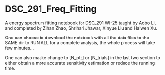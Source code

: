 # DSC_291_Freq_Fitting
A energy spectrum fitting notebook for DSC_291 WI-25 taught by Aobo Li, and completed by Zihan Zhao, Shrihari Jhawar, Xinyue Liu and Haiwen Xu.

One can choose to download the notebook with all the data files to the SAME dir to RUN ALL for a complete analysis, the whole process will take few minutes...

One can also maake change to [N_pts] or [N_trials] in the last two section to either obtain a more accurate sensitivity estimation or reduce the running time.
